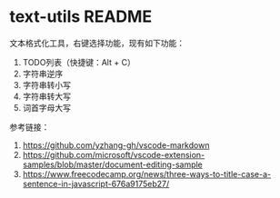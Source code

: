# text-utils README

文本格式化工具，右键选择功能，现有如下功能：  
1. TODO列表（快捷键：Alt + C）
2. 字符串逆序
3. 字符串转小写
4. 字符串转大写
5. 词首字母大写


参考链接：  
1. https://github.com/yzhang-gh/vscode-markdown  
2. https://github.com/microsoft/vscode-extension-samples/blob/master/document-editing-sample  
3. https://www.freecodecamp.org/news/three-ways-to-title-case-a-sentence-in-javascript-676a9175eb27/  
